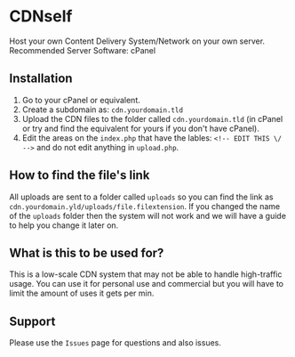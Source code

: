 # CDNself
Host your own Content Delivery System/Network on your own server. Recommended Server Software: cPanel
## Installation
1. Go to your cPanel or equivalent.
2. Create a subdomain as: ``cdn.yourdomain.tld``
3. Upload the CDN files to the folder called ``cdn.yourdomain.tld`` (in cPanel or try and find the equivalent for yours if you don't have cPanel).
4. Edit the areas on the ``index.php`` that have the lables: ``<!-- EDIT THIS \/ -->`` and do not edit anything in ``upload.php``.

## How to find the file's link
All uploads are sent to a folder called ``uploads`` so you can find the link as ``cdn.yourdomain.yld/uploads/file.filextension``.
If you changed the name of the ``uploads`` folder then the system will not work and we will have a guide to help you change it later on.

## What is this to be used for?
This is a low-scale CDN system that may not be able to handle high-traffic usage. 
You can use it for personal use and commercial but you will have to limit the amount of uses it gets per min.

## Support
Please use the ``Issues`` page for questions and also issues.
